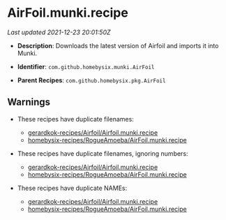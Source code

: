 # AirFoil.munki.recipe

_Last updated 2021-12-23 20:01:50Z_

- **Description**: Downloads the latest version of Airfoil and imports it into Munki.

- **Identifier**: `com.github.homebysix.munki.AirFoil`

- **Parent Recipes**: `com.github.homebysix.pkg.AirFoil`


## Warnings

- These recipes have duplicate filenames:
    - [gerardkok-recipes/Airfoil/Airfoil.munki.recipe](/autopkg-dupe-tracker/gerardkok-recipes/Airfoil/Airfoil.munki.recipe)
    - [homebysix-recipes/RogueAmoeba/AirFoil.munki.recipe](/autopkg-dupe-tracker/homebysix-recipes/RogueAmoeba/AirFoil.munki.recipe)

- These recipes have duplicate filenames, ignoring numbers:
    - [gerardkok-recipes/Airfoil/Airfoil.munki.recipe](/autopkg-dupe-tracker/gerardkok-recipes/Airfoil/Airfoil.munki.recipe)
    - [homebysix-recipes/RogueAmoeba/AirFoil.munki.recipe](/autopkg-dupe-tracker/homebysix-recipes/RogueAmoeba/AirFoil.munki.recipe)

- These recipes have duplicate NAMEs:
    - [gerardkok-recipes/Airfoil/Airfoil.munki.recipe](/autopkg-dupe-tracker/gerardkok-recipes/Airfoil/Airfoil.munki.recipe)
    - [homebysix-recipes/RogueAmoeba/AirFoil.munki.recipe](/autopkg-dupe-tracker/homebysix-recipes/RogueAmoeba/AirFoil.munki.recipe)